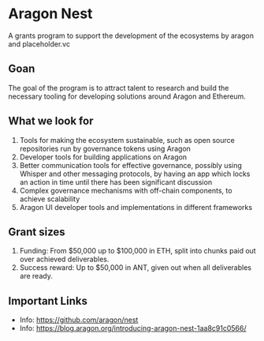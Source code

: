 # Aragon Nest

A grants program to support the development of the ecosystems by aragon and placeholder.vc


## Goan 

The goal of the program is to attract talent to research and build the necessary tooling for developing solutions around Aragon and Ethereum.



## What we look for

1. Tools for making the ecosystem sustainable, such as open source repositories run by governance tokens using Aragon
2. Developer tools for building applications on Aragon
3. Better communication tools for effective governance, possibly using Whisper and other messaging protocols, by having an app which locks an action in time until there has been significant discussion
4. Complex governance mechanisms with off-chain components, to achieve scalability
5. Aragon UI developer tools and implementations in different frameworks

## Grant sizes

1. Funding: From $50,000 up to $100,000 in ETH, split into chunks paid out over achieved deliverables.
2. Success reward: Up to $50,000 in ANT, given out when all deliverables are ready.



## Important Links

* Info: https://github.com/aragon/nest
* Info: https://blog.aragon.org/introducing-aragon-nest-1aa8c91c0566/
